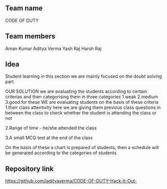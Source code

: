 ## Team name
CODE OF DUTY

## Team members
Aman Kumar
Aditya Verma
Yash Raj
Harsh Raj

## Idea
Student learning 
in this section we are mainly focused on the doubt solving part 

OUR SOLUTION
we are evaluating the students according to certain criterias and then categorising them in three categories
1.weak 
2.medium
3.good
for these WE  are evaluating students on the basis of these criteria 
1.their class attentivity 
  here we are giving them previous class questions in between the class to check whether the student is attending the class or not

2.Range of time - he/she attended the class

3.A small MCQ  test at the end of the class

On the basis of these a chart is prepared of students, then a schedule will be generated according to the categories of students.

## Repository link
https://github.com/iadityaverma/CODE-OF-DUTY-Hack-It-Out-


